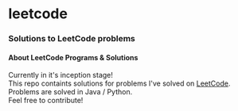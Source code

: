 # leetcode
### Solutions to LeetCode problems

#### About LeetCode Programs & Solutions
Currently in it's inception stage! <br/>
This repo containts solutions for problems I've solved on [LeetCode](https://www.leetcode.com). <br/>
Problems are solved in Java / Python. <br/>
Feel free to contribute!
